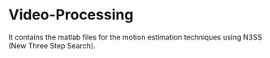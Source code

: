 # Video-Processing

It contains the matlab files for the motion estimation techniques using N3SS (New Three Step Search).
